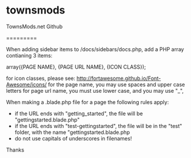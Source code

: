 townsmods
=========

TownsMods.net Github


=========

When adding sidebar items to /docs/sidebars/docs.php, add a PHP array contianing 3 items:

array({PAGE NAME}, {PAGE URL NAME}, {ICON CLASS});

for icon classes, please see: http://fortawesome.github.io/Font-Awesome/icons/
for the page name, you may use spaces and upper case letters
for page url name, you must use lower case, and you may use "_",


When making a .blade.php file for a page the following rules apply:
- if the URL ends with "getting_started", the file will be "gettingstarted.blade.php"
- if the URL ends with "test-gettingstarted", the file will be in the "test" folder, with the name "gettingstarted.blade.php
- do not use capitals of underscores in filenames!



Thanks
